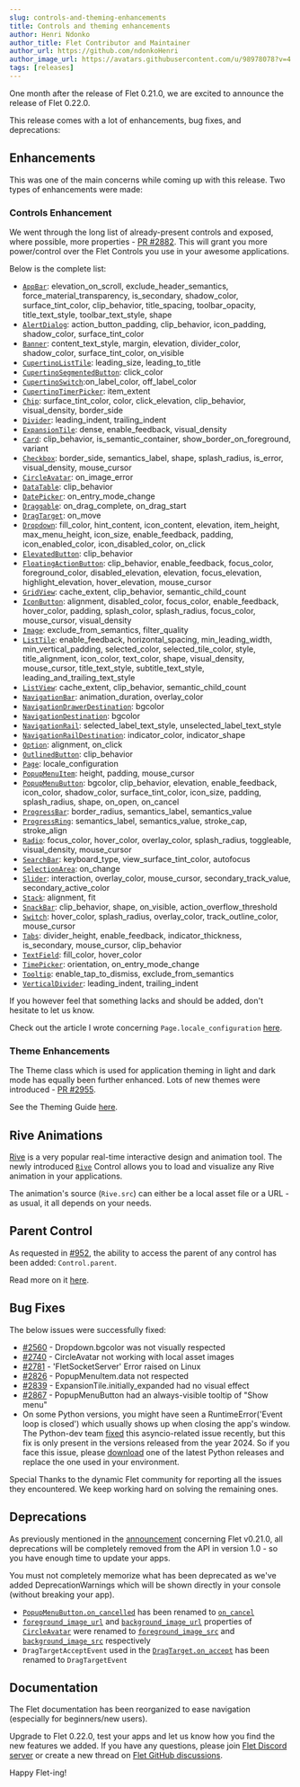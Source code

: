 ```yaml
---
slug: controls-and-theming-enhancements
title: Controls and theming enhancements
author: Henri Ndonko
author_title: Flet Contributor and Maintainer
author_url: https://github.com/ndonkoHenri
author_image_url: https://avatars.githubusercontent.com/u/98978078?v=4
tags: [releases]
---
```


One month after the release of Flet 0.21.0, we are excited to announce the release of Flet 0.22.0.

This release comes with a lot of enhancements, bug fixes, and deprecations:

## Enhancements

This was one of the main concerns while coming up with this release. Two types of enhancements were made:

### Controls Enhancement

We went through the long list of already-present controls and exposed, where possible, more
properties - [PR #2882](https://github.com/flet-dev/flet/pull/2882). This will grant you more power/control over the
Flet Controls you use in your awesome applications.

Below is the complete list:

- [`AppBar`](https://flet.dev/docs/controls/appbar): elevation_on_scroll, exclude_header_semantics,
  force_material_transparency, is_secondary, shadow_color, surface_tint_color, clip_behavior, title_spacing,
  toolbar_opacity, title_text_style, toolbar_text_style, shape
- [`AlertDialog`](https://flet.dev/docs/controls/alertdialog): action_button_padding, clip_behavior, icon_padding,
  shadow_color, surface_tint_color
- [`Banner`](https://flet.dev/docs/controls/banner): content_text_style, margin, elevation, divider_color, shadow_color,
  surface_tint_color, on_visible
- [`CupertinoListTile`](https://flet.dev/docs/controls/cupertinolisttile): leading_size, leading_to_title
- [`CupertinoSegmentedButton`](https://flet.dev/docs/controls/cupertinosegmentedbutton): click_color
- [`CupertinoSwitch`](https://flet.dev/docs/controls/cupertinoswitch):on_label_color, off_label_color
- [`CupertinoTimerPicker`](https://flet.dev/docs/controls/cupertinotimerpicker): item_extent
- [`Chip`](https://flet.dev/docs/controls/chip): surface_tint_color, color, click_elevation, clip_behavior,
  visual_density, border_side
- [`Divider`](https://flet.dev/docs/controls/divider): leading_indent, trailing_indent
- [`ExpansionTile`](https://flet.dev/docs/controls/expansiontile): dense, enable_feedback, visual_density
- [`Card`](https://flet.dev/docs/controls/card): clip_behavior, is_semantic_container, show_border_on_foreground,
  variant
- [`Checkbox`](https://flet.dev/docs/controls/checkbox): border_side, semantics_label, shape, splash_radius, is_error,
  visual_density, mouse_cursor
- [`CircleAvatar`](https://flet.dev/docs/controls/circleavatar): on_image_error
- [`DataTable`](https://flet.dev/docs/controls/datatable): clip_behavior
- [`DatePicker`](https://flet.dev/docs/controls/datepicker): on_entry_mode_change
- [`Draggable`](https://flet.dev/docs/controls/draggable): on_drag_complete, on_drag_start
- [`DragTarget`](https://flet.dev/docs/controls/dragtarget): on_move
- [`Dropdown`](https://flet.dev/docs/controls/dropdown): fill_color, hint_content, icon_content, elevation, item_height,
  max_menu_height, icon_size, enable_feedback, padding, icon_enabled_color, icon_disabled_color, on_click
- [`ElevatedButton`](https://flet.dev/docs/controls/elevatedbutton): clip_behavior
- [`FloatingActionButton`](https://flet.dev/docs/controls/floatingactionbutton): clip_behavior, enable_feedback,
  focus_color, foreground_color, disabled_elevation, elevation, focus_elevation, highlight_elevation, hover_elevation,
  mouse_cursor
- [`GridView`](https://flet.dev/docs/controls/gridview): cache_extent, clip_behavior, semantic_child_count
- [`IconButton`](https://flet.dev/docs/controls/iconbutton): alignment, disabled_color, focus_color, enable_feedback,
  hover_color, padding, splash_color, splash_radius, focus_color, mouse_cursor, visual_density
- [`Image`](https://flet.dev/docs/controls/image): exclude_from_semantics, filter_quality
- [`ListTile`](https://flet.dev/docs/controls/listtile): enable_feedback, horizontal_spacing, min_leading_width,
  min_vertical_padding, selected_color, selected_tile_color, style, title_alignment, icon_color, text_color, shape,
  visual_density, mouse_cursor, title_text_style, subtitle_text_style, leading_and_trailing_text_style
- [`ListView`](https://flet.dev/docs/controls/listview): cache_extent, clip_behavior, semantic_child_count
- [`NavigationBar`](https://flet.dev/docs/controls/navigationbar): animation_duration, overlay_color
- [`NavigationDrawerDestination`](https://flet.dev/docs/controls/navigationdrawer): bgcolor
- [`NavigationDestination`](https://flet.dev/docs/controls/navigationdestination): bgcolor
- [`NavigationRail`](https://flet.dev/docs/controls/navigationrail): selected_label_text_style,
  unselected_label_text_style
- [`NavigationRailDestination`](https://flet.dev/docs/controls/navigationrail): indicator_color, indicator_shape
- [`Option`](https://flet.dev/docs/controls/dropdown#option-properties): alignment, on_click
- [`OutlinedButton`](https://flet.dev/docs/controls/outlinedbutton): clip_behavior
- [`Page`](https://flet.dev/docs/controls/page): locale_configuration
- [`PopupMenuItem`](https://flet.dev/docs/controls/popupmenubutton#popupmenuitem-properties): height, padding,
  mouse_cursor
- [`PopupMenuButton`](https://flet.dev/docs/controls/popupmenubutton): bgcolor, clip_behavior, elevation,
  enable_feedback, icon_color, shadow_color, surface_tint_color, icon_size, padding, splash_radius, shape, on_open,
  on_cancel
- [`ProgressBar`](https://flet.dev/docs/controls/progressbar): border_radius, semantics_label, semantics_value
- [`ProgressRing`](https://flet.dev/docs/controls/progressring): semantics_label, semantics_value, stroke_cap,
  stroke_align
- [`Radio`](https://flet.dev/docs/controls/radio): focus_color, hover_color, overlay_color, splash_radius, toggleable,
  visual_density, mouse_cursor
- [`SearchBar`](https://flet.dev/docs/controls/searchbar): keyboard_type, view_surface_tint_color, autofocus
- [`SelectionArea`](https://flet.dev/docs/controls/selectionarea): on_change
- [`Slider`](https://flet.dev/docs/controls/slider): interaction, overlay_color, mouse_cursor, secondary_track_value,
  secondary_active_color
- [`Stack`](https://flet.dev/docs/controls/stack): alignment, fit
- [`SnackBar`](https://flet.dev/docs/controls/snackbar): clip_behavior, shape, on_visible, action_overflow_threshold
- [`Switch`](https://flet.dev/docs/controls/switch): hover_color, splash_radius, overlay_color, track_outline_color,
  mouse_cursor
- [`Tabs`](https://flet.dev/docs/controls/tabs): divider_height, enable_feedback, indicator_thickness, is_secondary,
  mouse_cursor, clip_behavior
- [`TextField`](https://flet.dev/docs/controls/textfield): fill_color, hover_color
- [`TimePicker`](https://flet.dev/docs/controls/timepicker): orientation, on_entry_mode_change
- [`Tooltip`](https://flet.dev/docs/controls/tooltip): enable_tap_to_dismiss, exclude_from_semantics
- [`VerticalDivider`](https://flet.dev/docs/controls/verticaldivider): leading_indent, trailing_indent

If you however feel that something lacks and should be added, don't hesitate to let us know.

Check out the article I wrote
concerning `Page.locale_configuration` [here](https://ndonkohenri.medium.com/app-localization-in-flet-5b523e83ca89).

### Theme Enhancements

The Theme class which is used for application theming in light and dark mode has equally been further enhanced.
Lots of new themes were introduced - [PR #2955](https://github.com/flet-dev/flet/pull/2955).

See the Theming Guide [here](https://flet.dev/docs/cookbook/theming/).

## Rive Animations

[Rive](https://rive.app/) is a very popular real-time interactive design and animation tool.
The newly introduced [`Rive`](https://flet.dev/docs/controls/rive/) Control allows you to load and visualize any Rive
animation in your applications.

The animation's source (`Rive.src`) can either be a local asset file or a URL - as usual, it all depends on your needs.

## Parent Control

As requested in [#952](https://github.com/flet-dev/flet/issues/952), the ability to access the parent of any control has
been added: `Control.parent`.

Read more on it [here](https://ndonkohenri.medium.com/access-any-controls-parent-flet-98e2c60dfab8).

## Bug Fixes

The below issues were successfully fixed:

- [#2560](https://github.com/flet-dev/flet/issues/2560) - Dropdown.bgcolor was not visually respected
- [#2740](https://github.com/flet-dev/flet/issues/2740) - CircleAvatar not working with local asset images
- [#2781](https://github.com/flet-dev/flet/issues/2781) - 'FletSocketServer' Error raised on Linux
- [#2826](https://github.com/flet-dev/flet/issues/2826) - PopupMenuItem.data not respected
- [#2839](https://github.com/flet-dev/flet/issues/2839) - ExpansionTile.initially_expanded had no visual effect
- [#2867](https://github.com/flet-dev/flet/issues/2867) - PopupMenuButton had an always-visible tooltip of "Show menu"
- On some Python versions, you might have seen a RuntimeError('Event loop is closed') which usually shows up when
  closing the app's window. The Python-dev
  team [fixed](https://github.com/python/cpython/issues/109538#issuecomment-1823306415) this asyncio-related issue
  recently, but this fix is only present in the versions released from the year 2024. So if you face this issue,
  please [download](https://www.python.org/downloads/) one of the latest Python releases and replace the one used in
  your environment.

Special Thanks to the dynamic Flet community for reporting all the issues they encountered. We keep working hard on
solving the remaining ones.

## Deprecations

As previously mentioned in the [announcement](https://python.plainenglish.io/whats-new-in-flet-0-21-0-ca482ab4520b)
concerning Flet v0.21.0, all deprecations will be completely removed from the API in version 1.0 - so you have enough
time to update your apps.

You must not completely memorize what has been deprecated as we've added DeprecationWarnings which will be shown
directly in your console (without breaking your app).

- [`PopupMenuButton.on_cancelled`](https://flet.dev/docs/controls/popupmenubutton/#on_cancelled) has been renamed
  to [`on_cancel`](https://flet.dev/docs/controls/popupmenubutton/#on_cancel)
- [`foreground_image_url`](https://flet.dev/docs/controls/circleavatar/#foreground_image_url)
  and [`background_image_url`](https://flet.dev/docs/controls/circleavatar/#background_image_url) properties
  of [`CircleAvatar`](https://flet.dev/docs/controls/circleavatar/) were renamed
  to [`foreground_image_src`](https://flet.dev/docs/controls/circleavatar/#foreground_image_src)
  and [`background_image_src`](https://flet.dev/docs/controls/circleavatar/#background_image_src) respectively
- `DragTargetAcceptEvent` used in the [`DragTarget.on_accept`](https://flet.dev/docs/controls/dragtarget/#on_accept) has
  been renamed to `DragTargetEvent`

## Documentation

The Flet documentation has been reorganized to ease navigation (especially for beginners/new users).

Upgrade to Flet 0.22.0, test your apps and let us know how you find the new features we added.
If you have any questions, please join [Flet Discord server](https://discord.gg/dzWXP8SHG8) or create a new thread
on [Flet GitHub discussions](https://github.com/flet-dev/flet/discussions).

Happy Flet-ing!

